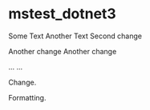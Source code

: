 # mstest_dotnet3


Some Text
Another Text
Second change

Another change
Another change

...
...

Change.

Formatting.
